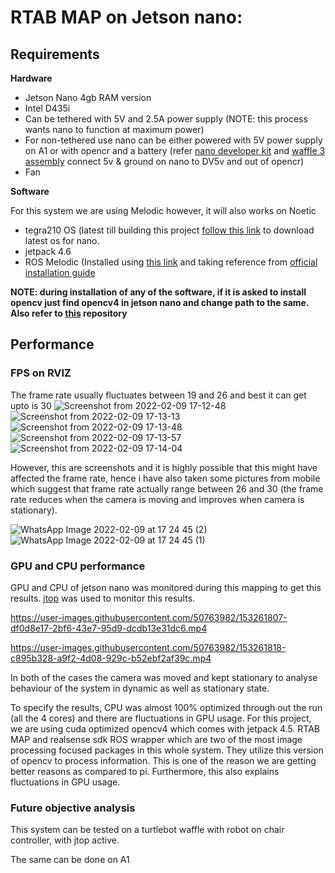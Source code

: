 # RTAB MAP on Jetson nano: 

## Requirements 

**Hardware**

* Jetson Nano 4gb RAM version
* Intel D435i 
* Can be tethered with 5V and 2.5A power supply (NOTE: this process wants nano to function at maximum power)
* For non-tethered use nano can be either powered with 5V power supply on A1 or with opencr and a battery (refer [nano developer kit](https://developer.download.nvidia.com/assets/embedded/secure/jetson/Nano/docs/NV_Jetson_Nano_Developer_Kit_User_Guide.pdf?LIDWJlZlifSKHCoJzaC7hF_i5enaLjpvzu3YFtgY3k1X6Qlm-8BuaqS0HdLyT4vowJQd_4g9C-cwjvmNfVDFZlP18_jpgAUb1jDHhk-7KrcLBbi3vOB_yIWK6VLNvONSOLWhIOSQ2K89cruhE3RDPJ3PN13dughcO3uOmb-HGkno-NGGASWBK064pTOp9ytylU0&t=eyJscyI6ImdzZW8iLCJsc2QiOiJodHRwczpcL1wvd3d3Lmdvb2dsZS5jb21cLyJ9) and [waffle 3 assembly](https://emanual.robotis.com/docs/en/platform/turtlebot3/hardware_setup/) connect 5v & ground on nano to DV5v and out of opencr) 
* Fan

**Software**

For this system we are using Melodic however, it will also works on Noetic

* tegra210 OS (latest till building this project [follow this link](https://developer.nvidia.com/embedded/learn/get-started-jetson-nano-devkit) to download latest os for nano.
* jetpack 4.6
* ROS Melodic (Installed using [this link](https://www.stereolabs.com/blog/ros-and-nvidia-jetson-nano/) and taking reference from [official installation guide](http://wiki.ros.org/melodic/Installation/Ubuntu)

**NOTE: during installation of any of the software, if it is asked to install opencv just find opencv4 in jetson nano and change path to the same. Also refer to [this](https://github.com/ros-perception/vision_opencv/issues/345) repository** 

## Performance

### FPS on RVIZ 
The frame rate usually fluctuates between 19 and 26 and best it can get upto is 30 
![Screenshot from 2022-02-09 17-12-48](https://user-images.githubusercontent.com/50763982/153254181-3aea52a3-00ff-4d66-9903-8ed422c98ad4.png)
![Screenshot from 2022-02-09 17-13-13](https://user-images.githubusercontent.com/50763982/153254193-1a1f8318-372a-4b1c-968a-eb2450a584a7.png)
![Screenshot from 2022-02-09 17-13-48](https://user-images.githubusercontent.com/50763982/153254198-31bfd1dd-a818-4a16-b116-7736e9161776.png)
![Screenshot from 2022-02-09 17-13-57](https://user-images.githubusercontent.com/50763982/153254202-6f684f35-8e13-41b2-a839-870890fd1267.png)
![Screenshot from 2022-02-09 17-14-04](https://user-images.githubusercontent.com/50763982/153254207-acfb789a-c69d-494c-937b-b4cda4b51a39.png)


However, this are screenshots and it is highly possible that this might have affected the frame rate, hence i have also taken some pictures from mobile which suggest that frame rate actually range between 26 and 30 (the frame rate reduces when the camera is moving and improves when camera is stationary). 

![WhatsApp Image 2022-02-09 at 17 24 45 (2)](https://user-images.githubusercontent.com/50763982/153255968-09a365f3-4502-4649-b500-9fd764688fe4.jpeg)
![WhatsApp Image 2022-02-09 at 17 24 45 (1)](https://user-images.githubusercontent.com/50763982/153256130-ae73258f-c2f6-486b-b885-498516c64437.jpeg)

### GPU and CPU performance 

GPU and CPU of jetson nano was monitored during this mapping to get this results. [jtop](https://github.com/rbonghi/jetson_stats.git) was used to monitor this results. 



https://user-images.githubusercontent.com/50763982/153261807-df0d8e17-2bf6-43e7-95d9-dcdb13e31dc6.mp4



https://user-images.githubusercontent.com/50763982/153261818-c895b328-a9f2-4d08-929c-b52ebf2af39c.mp4

In both of the cases the camera was moved and kept stationary to analyse behaviour of the system in dynamic as well as stationary state.

To specify the results, CPU was almost 100% optimized through out the run (all the 4 cores) and there are fluctuations in GPU usage. 
For this project, we are using cuda optimized opencv4 which comes with jetpack 4.5. RTAB MAP and realsense sdk ROS wrapper which are two of the most image processing focused packages in this whole system. They utilize this version of opencv to process information. This is one of the reason we are getting better reasons as compared to pi. Furthermore, this also explains fluctuations in GPU usage.

### Future objective analysis

This system can be tested on a turtlebot waffle with robot on chair controller, with jtop active. 

The same can be done on A1
